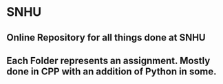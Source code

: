 # SNHU
## Online Repository for all things done at SNHU
## Each Folder represents an assignment. Mostly done in CPP with an addition of Python in some. 
